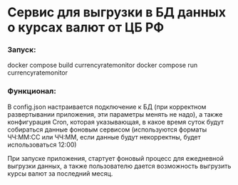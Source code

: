 # Сервис для выгрузки в БД данных о курсах валют от ЦБ РФ

### Запуск:
docker compose build currencyratemonitor
docker compose run currencyratemonitor

### Функционал:
В config.json настраивается подключение к БД (при корректном развертывании приложения, эти параметры менять не надо), а также конфигурация Cron, которая указывающая, в какое время суток будут собираться данные фоновым сервисом (используются форматы ЧЧ:ММ:СС или  ЧЧ:ММ, если данные будут некорректны, будет использоваться 12:00)

При запуске приложения, стартует фоновый процесс для ежедневной выгрузки данных, а также пользователю дается возможность выгрузить курсы валют за последний месяц.
